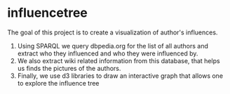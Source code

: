 # influencetree

The goal of this project is to create a visualization of author's influences. 

1) Using SPARQL we query dbpedia.org for the list of all authors and extract who they influenced and who they were influenced by. 
2) We also extract wiki related information from this database, that helps us finds the pictures of the authors. 
3) Finally, we use d3 libraries to draw an interactive graph that allows one to explore the influence tree

